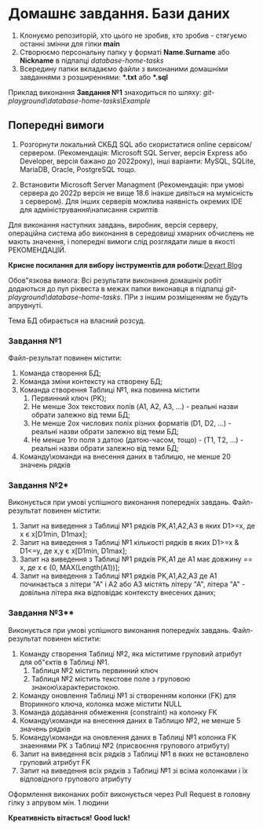 # Домашнє завдання. Бази даних

1. Клонуємо репозиторій, хто цього не зробив, хто зробив - стягуємо останні змінни для гілки __main__
2. Створюємо персональну папку у форматі __Name.Surname__ або __Nickname__ в підпапці *database-home-tasks*
3. Всередину папки вкладаємо файли з виконаними домашніми завданнями з розширеннями: __*.txt__ або __*.sql__

Приклад виконання __Завдання №1__ знаходиться по шляху:
*git-playground\database-home-tasks\Example*

## Попередні вимоги

1. Розгорнути локальний СКБД SQL або скористатися online сервісом/сервером. (Рекомендація: Microsoft SQL Server, версія Express або Developer, версія бажано до 2022року), інші варіанти: MySQL, SQLite, MariaDB, Oracle, PostgreSQL тощо.

2. Встановити Microsoft Server Managment (Рекомендація: при умові сервера до 2022р версія не вище 18.6 інакше дивіться на мумісність з сервером). Для інших серверів можлива наявність окремих IDE для адміністрування\написання скриптів

Для виконання наступних завдань, виробник, версія серверу, операційна система або виконання в середовищі хмарних обчислень не мають значення, і попередні вимоги слід розглядати лише в якості РЕКОМЕНДАЦІЙ.

__Крисне посилання для вибору інструментів для роботи:__[Devart Blog](https://blog.devart.com/best-free-sql-database-software.html)

Обов"язкова вимога: Всі результати виконання домашніх робіт додаються до пул ріквеста в межах папки виконавця в підпапці *git-playground\database-home-tasks*. ПРи з іншим розміщенням не будуть апрувнуті.

Тема БД обирається на власний розсуд.

### Завдання №1

Файл-результат повинен містити:

1. Команда створення БД;
2. Команда зміни контексту на створену БД;
3. Команда створення Таблиці №1, яка повинна містити
    1. Первинний ключ (PK);
    2. Не менше 3ох текстових полів (A1, A2, A3, ...) - реальні назви обрати залежно від теми БД;
    3. Не менше 2ох числових поліх різних форматів (D1, D2, ...) - реальні назви обрати залежно від теми БД;
    4. Не менше 1го поля з датою (датою-часом, тощо) - (T1, T2, ...) - реальні назви обрати залежно від теми БД;
4. Команду\команди на внесення даних в таблицю, не менше 20 значень рядків

### Завдання №2*

Виконується при умові успішного виконання попередніх завдань. Файл-результат повинен містити:

1. Запит на виведення з Таблиці №1 рядків PK,A1,A2,A3 в яких D1>=x, де x є х[D1min, D1max];
2. Запит на виведення з Таблиці №1 кількості рядків в яких D1>=x & D1<=y, де x,y є х[D1min, D1max];
3. Запит на виведення з Таблиці №1 рядків PK,A1 де A1 має довжину == x, де x є (0, MAX(Length(A1))];
4. Запит на виведення з Таблиці №1 рядків PK,A1,A2,A3 де A1 починається з літери "А" і А2 або А3 містять літеру "А", літера "А" - довільна літера яка відповідає контексту внесених даних;

### Завдання №3**

Виконується при умові успішного виконання попередніх завдань. Файл-результат повинен містити:

1. Команду створення Таблиці №2, яка міститиме груповий атрибут для об"єктів в Таблиці №1.
    1. Таблиця №2 містить первинний ключ
    2. Таблиця №2 містить текстове поле з груповою знакою\характеристокою.
2. Команду оновлення Таблиці №1 зі створенням колонки (FK) для Вторинного ключа, колонка може містити NULL
3. Команда додавання обмеження (constraint) на колонку FK
4. Команду\команди на внесення даних в Таблицю №2, не менше 5 значень рядків
5. Команду\команди на оновлення даних в Таблиці №1 колонка FK знаеннями PK з Таблиці №2 (присвоєння групового атрибуту)
6. Запит на виведення всіх рядків з Таблиці №1 в яких не встановлено груповий атрибут FK
7. Запит на виведення всіх рядків з Таблиці №1 зі всіма колонками і їх відповідного групового атрибуту

Оформлення виконаних робіт виконується через Pull Request в головну гілку з апрувом мін. 1 людини

__Креативність вітається!__
__Good luck!__
